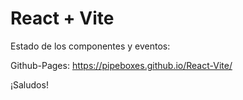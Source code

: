 # React + Vite

Estado de los componentes y eventos:

Github-Pages: https://pipeboxes.github.io/React-Vite/

¡Saludos!
